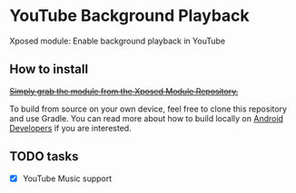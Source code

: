 # YouTube Background Playback

Xposed module: Enable background playback in YouTube

## How to install

[~~Simply grab the module from the Xposed Module Repository.~~](https://github.com/pylerSM/YouTubeBackgroundPlayback/issues/336)

To build from source on your own device, feel free to clone this repository and use Gradle. You can read more about how to build locally on [Android Developers](https://developer.android.com/tools/building/building-cmdline.html) if you are interested.

## TODO tasks

- [x] YouTube Music support

